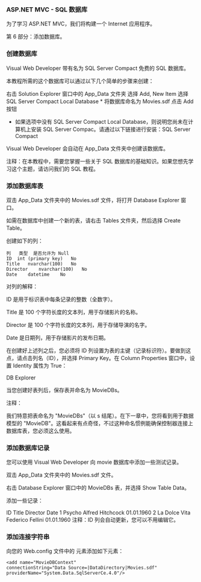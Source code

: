 ### ASP.NET MVC - SQL 数据库
为了学习 ASP.NET MVC，我们将构建一个 Internet 应用程序。

第 6 部分：添加数据库。

### 创建数据库
Visual Web Developer 带有名为 SQL Server Compact 免费的 SQL 数据库。

本教程所需的这个数据库可以通过以下几个简单的步骤来创建：

右击 Solution Explorer 窗口中的 App_Data 文件夹
选择 Add, New Item
选择 SQL Server Compact Local Database *
将数据库命名为 Movies.sdf
点击 Add 按钮
* 如果选项中没有 SQL Server Compact Local Database，则说明您尚未在计算机上安装 SQL Server Compac。请通过以下链接进行安装：SQL Server Compact

Visual Web Developer 会自动在 App_Data 文件夹中创建该数据库。

注释：在本教程中，需要您掌握一些关于 SQL 数据库的基础知识。如果您想先学习这个主题，请访问我们的 SQL 教程。

### 添加数据库表
双击 App_Data 文件夹中的 Movies.sdf 文件，将打开 Database Explorer 窗口。

如需在数据库中创建一个新的表，请右击 Tables 文件夹，然后选择 Create Table。

创建如下的列：
```
列	类型	是否允许为 Null
ID	int (primary key)	No
Title	nvarchar(100)	No
Director	nvarchar(100)	No
Date	datetime	No
```
对列的解释：

ID 是用于标识表中每条记录的整数（全数字）。

Title 是 100 个字符长度的文本列，用于存储影片的名称。

Director 是 100 个字符长度的文本列，用于存储导演的名字。

Date 是日期列，用于存储影片的发布日期。

在创建好上述列之后，您必须将 ID 列设置为表的主键（记录标识符）。要做到这点，请点击列名（ID），并选择 Primary Key。在 Column Properties 窗口中，设置 Identity 属性为 True：

DB Explorer

当您创建好表列后，保存表并命名为 MovieDBs。

注释：

我们特意把表命名为 "MovieDBs"（以 s 结尾）。在下一章中，您将看到用于数据模型的 "MovieDB"。这看起来有点奇怪，不过这种命名惯例能确保控制器连接上数据库表，您必须这么使用。

### 添加数据库记录
您可以使用 Visual Web Developer 向 movie 数据库中添加一些测试记录。

双击 App_Data 文件夹中的 Movies.sdf 文件。

右击 Database Explorer 窗口中的 MovieDBs 表，并选择 Show Table Data。

添加一些记录：

ID	Title	Director	Date
1	Psycho	Alfred Hitchcock	01.01.1960
2	La Dolce Vita	Federico Fellini	01.01.1960
注释：ID 列会自动更新，您可以不用编辑它。

### 添加连接字符串
向您的 Web.config 文件中的 <connectionStrings> 元素添加如下元素：
```
<add name="MovieDBContext"
connectionString="Data Source=|DataDirectory|Movies.sdf"
providerName="System.Data.SqlServerCe.4.0"/>
```